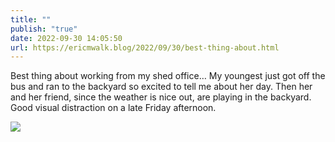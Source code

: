 ```yaml
---
title: ""
publish: "true"
date: 2022-09-30 14:05:50
url: https://ericmwalk.blog/2022/09/30/best-thing-about.html
---
```


Best thing about working from my shed office… My youngest just got off the bus and ran to the backyard so excited to tell me about her day. Then her and her friend, since the weather is nice out, are playing in the backyard. Good visual distraction on a late Friday afternoon.

![](https://ericmwalk.blog/uploads/2022/075db165d6.jpg)